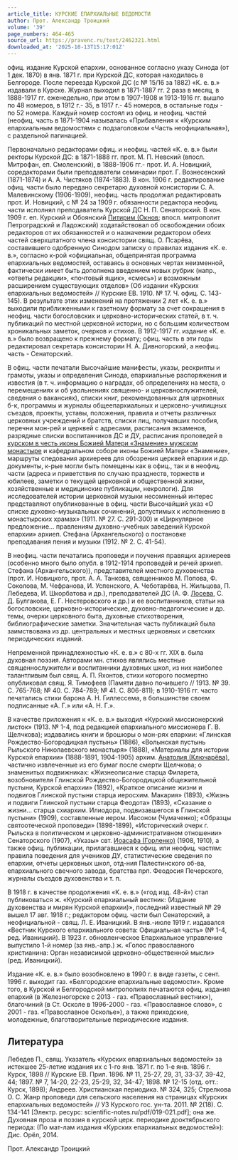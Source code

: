 ```yaml
---
article_title: КУРСКИЕ ЕПАРХИАЛЬНЫЕ ВЕДОМОСТИ
author: Прот. Александр Троицкий
volume: '39'
page_numbers: 464-465
source_url: https://pravenc.ru/text/2462321.html
downloaded_at: '2025-10-13T15:17:01Z'
---
```


офиц. издание Курской епархии, основанное согласно указу Синода (от 1 дек. 1870) в янв. 1871 г. при Курской ДС, которая находилась в Белгороде. После переезда Курской ДС (с № 15/16 за 1882) «К. е. в.» издавали в Курске. Журнал выходил в 1871-1887 гг. 2 раза в месяц, в 1888-1917 гг. еженедельно, при этом в 1907-1908 и 1913-1916 гг. вышло по 48 номеров, в 1912 г.- 35, в 1917 г.- 45 номеров, в остальные годы - по 52 номера. Каждый номер состоял из офиц. и неофиц. частей (неофиц. часть в 1871-1904 называлась «Прибавления к «Курским епархиальным ведомостям» с подзаголовком «Часть неофициальная»), с раздельной пагинацией.

Первоначально редакторами офиц. и неофиц. частей «К. е. в.» были ректоры Курской ДС: в 1871-1888 гг. прот. М. П. Невский (впосл. Митрофан, еп. Смоленский), в 1888-1906 гг.- прот. И. А. Новицкий, соредакторами были преподаватели семинарии прот. Г. Вознесенский (1871-1874) и А. А. Чистяков (1874-1883). В кон. 1906 г. редактирование офиц. части было передано секретарю духовной консистории С. А. Малевинскому (1906-1909), неофиц. часть продолжал редактировать прот. И. Новицкий, с № 24 за 1909 г. обязанности редактора неофиц. части исполнял преподаватель Курской ДС Н. П. Сенаторский. В кон. 1909 г. еп. Курский и Обоянский [Питирим (Окнов](<https://pravenc.ru/text/Питирим (Окнов.html>); впосл. митрополит Петроградский и Ладожский) ходатайствовал об освобождении обоих редакторов от их обязанностей и о назначении редактором обеих частей сверхштатного члена консистории свящ. О. Псарёва, составившего одобренную Синодом записку о правилах издания «К. е. в.», согласно к-рой «официальная, общепринятая программа епархиальных ведомостей, оставаясь в основных чертах неизменной, фактически имеет быть дополнена введением новых рубрик (напр., «ответы редакции», «почтовый ящик», «смесь») и возможным расширением существующих отделов» (Об издании «Курских епархиальных ведомостей» // Курские ЕВ. 1910. № 17. Ч. офиц. С. 143-145). В результате этих изменений на протяжении 2 лет «К. е. в.» выходили приближенными к газетному формату за счет сокращения в неофиц. части богословских и церковно-исторических статей, в т. ч. публикаций по местной церковной истории, но с большим количеством хроникальных заметок, очерков и стихов. В 1912-1917 гг. издание «К. е. в.» было возвращено к прежнему формату; офиц. часть в эти годы редактировал секретарь консистории Н. А. Дивногорский, а неофиц. часть - Сенаторский.

В офиц. части печатали Высочайшие манифесты, указы, рескрипты и грамоты, указы и определения Синода, епархиальные распоряжения и известия (в т. ч. информацию о наградах, об определениях на места, о перемещениях и об увольнениях священно- и церковнослужителей, сведения о вакансиях), списки книг, рекомендованных для церковных б-к, программы и журналы общеепархиальных и церковно-училищных съездов, проекты, уставы, положения, правила и отчеты различных церковных учреждений и братств, списки лиц, получавших пособия, перечни мон-рей и церквей с адресами, расписания экзаменов, разрядные списки воспитанников ДС и ДУ, расписания проповедей в [курском в честь иконы Божией Матери «Знамение» мужском монастыре](<https://pravenc.ru/text/курском в честь иконы Божией Матери  Знамение  мужском монастыре.html>) и кафедральном соборе иконы Божией Матери «Знамение», маршруты следования архиереев для обозрения церквей епархии и др. документы, к-рые могли быть помещены как в офиц., так и в неофиц. части (адреса и приветствия по случаю празднеств, торжеств и юбилеев, заметки о текущей церковной и общественной жизни, хозяйственные и медицинские публикации, некрологи). Для исследователей истории церковной музыки несомненный интерес представляют опубликованные в офиц. части Высочайший указ «О списке духовно-музыкальных сочинений, допустимых к исполнению в монастырских храмах» (1911. № 27. С. 291-300) и «Циркулярное предложение… правлениям духовно-учебных заведений Курской епархии» архиеп. Стефана (Архангельского) о постановке преподавания пения и музыки (1912. № 2. С. 41-54).

В неофиц. части печатались проповеди и поучения правящих архиереев (особенно много было опубл. в 1912-1914 проповедей и речей архиеп. Стефана (Архангельского)), представителей местного духовенства (прот. И. Новицкого, прот. А. А. Танкова, священников М. Попова, Ф. Соколова, М. Чефранова, И. Успенского, А. Чеботарёва, Н. Жильцова, П. Лебедева, И. Шкорбатова и др.), преподавателей ДС (А. Ф. [Лосева](https://pravenc.ru/text/Лосева.html), С. Д. Булгакова, Е. Г. Нестеровского и др.) и ее воспитанников, статьи на богословские, церковно-исторические, духовно-педагогические и др. темы, очерки церковного быта, духовные стихотворения, библиографические заметки. Значительная часть публикаций была заимствована из др. центральных и местных церковных и светских периодических изданий.

Непременной принадлежностью «К. е. в.» с 80-х гг. XIX в. была духовная поэзия. Авторами мн. стихов являлись местные священнослужители и воспитанники духовных школ, из них наиболее талантливым был свящ. А. П. Яхонтов, стихи которого посмертно опубликовал свящ. Я. Тимофеев (Памяти давно почившего // 1913. № 39. С. 765-768; № 40. С. 784-789; № 41. С. 806-811); в 1910-1916 гг. часто печатались стихи барона А. Н. Гиллессема, в большинстве своем подписанные «А. Г.» или «А. Н. Г.».

В качестве приложения к «К. е. в.» выходил «Курский миссионерский листок» (1913. № 1-4, под редакцией епархиального миссионера Г. В. Щелчкова); издавались книги и брошюры о мон-рях епархии: «Глинская Рождество-Богородицкая пустынь» (1886), «Волынская пустынь Рыльского Николаевского монастыря» (1888), «Материалы для истории Курской епархии» (1888-1891, 1904-1905) архим. [Анатолия (Ключарёва)](<https://pravenc.ru/text/Анатолия (Ключарёва).html>), частично извлеченные из его бумаг после смерти Щелчкова; о знаменитых подвижниках: «Жизнеописание старца Филарета, возобновителя Глинской Рождество-Богородицкой общежительной пустыни, Курской епархии» (1892), «Краткое описание жизни и подвигов Глинской пустыни старца иеросхим. Макария» (1893), «Жизнь и подвиги Глинской пустыни старца Феодота» (1893), «Сказание о жизни… старца схиархим. Илиодора, подвизавшегося в Глинской пустыни» (1909), составленные иером. Иасоном (Чумаченко); «Образцы святоотеческой проповеди» (1898-1899), «Исторический очерк г. Рыльска в политическом и церковно-административном отношении» Сенаторского (1907), «Указы» свт. [Иоасафа (Горленко)](<https://pravenc.ru/text/Иоасафа (Горленко).html>) (1908, 1910), а также офиц. публикации, прилагавшиеся к офиц. или неофиц. частям: правила поведения для учеников ДУ, статистические сведения по епархии, отчеты церковных школ, отд-ния Палестинского об-ва, епархиального свечного завода, братства прп. Феодосия Печерского, журналы съездов духовенства и т. п.

В 1918 г. в качестве продолжения «К. е. в.» («год изд. 48-й») стал публиковаться ж. «Курский епархиальный вестник: (Издание духовенства и мирян Курской епархии)», последний известный № 29 вышел 17 авг. 1918 г.; редактором офиц. части был Сенаторский, а неофициальной - свящ. Л. Е. Иваницкий. В янв.-июле 1919 г. издавался «Вестник Курского епархиального совета: Официальная часть» (№ 1-4, ред. Иваницкий). В 1923 г. обновленческое Епархиальное управление выпустило 1-й номер (за янв.-апр.) ж. «Голос православного христианина: Орган независимой церковно-общественной мысли» (ред. Иваницкий).

Издание «К. е. в.» было возобновлено в 1990 г. в виде газеты, с сент. 1996 г. выходит газ. «Белгородские епархиальные ведомости». Кроме того, в Курской и Белгородской митрополиях печатаются офиц. издания епархий (в Железногорске с 2013 - газ. «Православный вестник»), благочиний (в Ст. Осколе в 1996-2000 - газ. «Православное слово», с 2001 - газ. «Православное Осколье»), а также приходские, молодежные, благотворительные периодические издания.

## Литература

Лебедев П., свящ. Указатель «Курских епархиальных ведомостей» за истекшее 25-летие издания их с 1-го янв. 1871 г. по 1-е янв. 1896 г. Курск, 1898 // Курские ЕВ. Прил. 1896. № 11, 25-27, 29, 31, 33-37, 39-42, 44; 1897. № 7, 14-20, 22-23, 25-29, 32, 34-47; 1898. № 12-15 (отд. отт.: Курск, 1898); Андреев. Христианская периодика. № 324, 325; Стрелкова О. С. Жанр проповеди для сельского населения на страницах «Курских епархиальных ведомостей» // УЗ Курского гос. ун-та. 2011. № 2(18). С. 134-141 [Электр. ресурс: scientific-notes.ru/pdf/019-021.pdf]; она же. Духовная проза и поэзия в курской церк. периодике дооктябрьского периода: (По мат-лам издания «Курских епархиальных ведомостей»): Дис. Орёл, 2014.

Прот. Александр Троицкий
